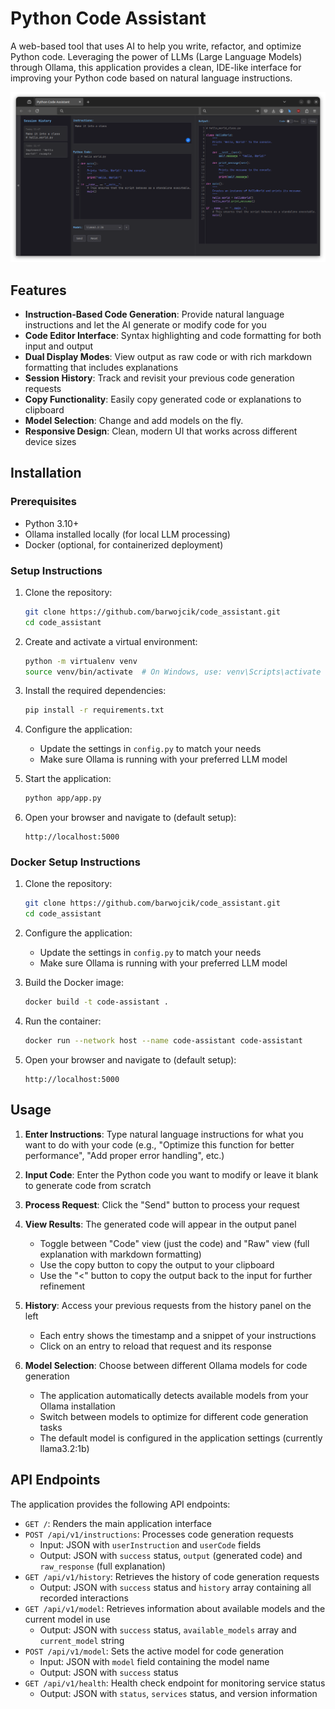 # Python Code Assistant

A web-based tool that uses AI to help you write, refactor, and optimize Python code. Leveraging the power of LLMs (Large Language Models) through Ollama, this application provides a clean, IDE-like interface for improving your Python code based on natural language instructions.

![Python Code Assistant Screenshot](./docs/screenshot.png)

## Features

- **Instruction-Based Code Generation**: Provide natural language instructions and let the AI generate or modify code for you
- **Code Editor Interface**: Syntax highlighting and code formatting for both input and output
- **Dual Display Modes**: View output as raw code or with rich markdown formatting that includes explanations
- **Session History**: Track and revisit your previous code generation requests
- **Copy Functionality**: Easily copy generated code or explanations to clipboard
- **Model Selection**: Change and add models on the fly.
- **Responsive Design**: Clean, modern UI that works across different device sizes

## Installation

### Prerequisites

- Python 3.10+
- Ollama installed locally (for local LLM processing)
- Docker (optional, for containerized deployment)

### Setup Instructions

1. Clone the repository:
   ```bash
   git clone https://github.com/barwojcik/code_assistant.git
   cd code_assistant
   ```

2. Create and activate a virtual environment:
   ```bash
   python -m virtualenv venv
   source venv/bin/activate  # On Windows, use: venv\Scripts\activate
   ```

3. Install the required dependencies:
   ```bash
   pip install -r requirements.txt
   ```

4. Configure the application:
   - Update the settings in `config.py` to match your needs
   - Make sure Ollama is running with your preferred LLM model

5. Start the application:
   ```bash
   python app/app.py
   ```

6. Open your browser and navigate to (default setup):
   ```
   http://localhost:5000
   ```
### Docker Setup Instructions

1. Clone the repository:
   ```bash
   git clone https://github.com/barwojcik/code_assistant.git
   cd code_assistant
   ```

2. Configure the application:
   - Update the settings in `config.py` to match your needs
   - Make sure Ollama is running with your preferred LLM model


3. Build the Docker image:
   ```bash
   docker build -t code-assistant .
   ```

4. Run the container:
   ```bash
   docker run --network host --name code-assistant code-assistant
   ```
   
5. Open your browser and navigate to (default setup):
   ```
   http://localhost:5000
   ```
   
## Usage

1. **Enter Instructions**: Type natural language instructions for what you want to do with your code (e.g., "Optimize this function for better performance", "Add proper error handling", etc.)

2. **Input Code**: Enter the Python code you want to modify or leave it blank to generate code from scratch

3. **Process Request**: Click the "Send" button to process your request

4. **View Results**: The generated code will appear in the output panel
   - Toggle between "Code" view (just the code) and "Raw" view (full explanation with markdown formatting)
   - Use the copy button to copy the output to your clipboard
   - Use the "<" button to copy the output back to the input for further refinement

5. **History**: Access your previous requests from the history panel on the left
   - Each entry shows the timestamp and a snippet of your instructions
   - Click on an entry to reload that request and its response

6. **Model Selection**: Choose between different Ollama models for code generation
   - The application automatically detects available models from your Ollama installation
   - Switch between models to optimize for different code generation tasks
   - The default model is configured in the application settings (currently llama3.2:1b)

## API Endpoints

The application provides the following API endpoints:

- `GET /`: Renders the main application interface
- `POST /api/v1/instructions`: Processes code generation requests
  - Input: JSON with `userInstruction` and `userCode` fields
  - Output: JSON with `success` status, `output` (generated code) and `raw_response` (full explanation)
- `GET /api/v1/history`: Retrieves the history of code generation requests
  - Output: JSON with `success` status and `history` array containing all recorded interactions
- `GET /api/v1/model`: Retrieves information about available models and the current model in use
  - Output: JSON with `success` status, `available_models` array and `current_model` string
- `POST /api/v1/model`: Sets the active model for code generation
  - Input: JSON with `model` field containing the model name
  - Output: JSON with `success` status
- `GET /api/v1/health`: Health check endpoint for monitoring service status
  - Output: JSON with `status`, `services` status, and version information

